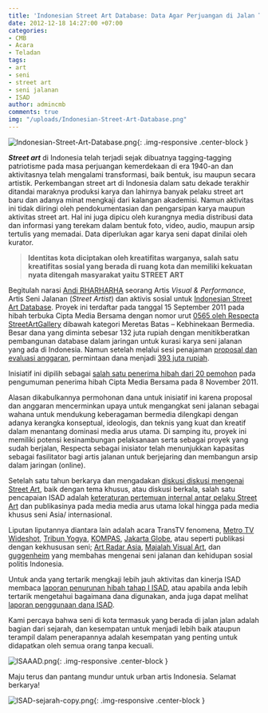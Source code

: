 ```yaml
---
title: 'Indonesian Street Art Database: Data Agar Perjuangan di Jalan Tidak Terlupakan'
date: 2012-12-18 14:27:00 +07:00
categories:
- CMB
- Acara
- Teladan
tags:
- art
- seni
- street art
- seni jalanan
- ISAD
author: admincmb
comments: true
img: "/uploads/Indonesian-Street-Art-Database.png"
---
```


![Indonesian-Street-Art-Database.png](/uploads/Indonesian-Street-Art-Database.png){: .img-responsive .center-block }

***Street art*** di Indonesia telah terjadi sejak dibuatnya tagging-tagging patriotisme pada masa perjuangan kemerdekaan di era 1940-an dan aktivitasnya telah mengalami transformasi, baik bentuk, isu maupun secara artistik. Perkembangan street art di Indonesia dalam satu dekade terakhir ditandai maraknya produksi karya dan lahirnya banyak pelaku street art baru dan adanya minat mengkaji dari kalangan akademisi. Namun aktivitas ini  tidak diiringi oleh pendokumentasian dan pengarsipan karya maupun aktivitas street art. Hal ini juga dipicu oleh kurangnya media distribusi data dan informasi yang terekam dalam bentuk foto, video, audio, maupun arsip tertulis yang memadai. Data diperlukan agar karya seni dapat dinilai oleh kurator.

> **Identitas kota diciptakan oleh kreatifitas warganya, salah satu kreatifitas sosial yang berada di ruang kota dan memiliki kekuatan nyata ditengah masyarakat yaitu STREET ART**

Begitulah narasi [Andi RHARHARHA](http://plazadesaininspire.wordpress.com/2011/07/07/profil-pembicara-andi-rharharha/) seorang Artis *Visual & Performance*, Artis Seni Jalanan (*Street Artist*) dan aktivis sosial untuk [Indonesian Street Art Database](http://award.indonesianstreetartdatabase.org/). Proyek ini terdaftar pada tanggal 15 September 2011 pada hibah terbuka Cipta Media Bersama dengan nomor urut [0565 oleh Respecta StreetArtGallery](http://www.ciptamedia.org/2011/09/17/indonesian-street-art-database/) dibawah kategori Meretas Batas – Kebhinekaan Bermedia. Besar dana yang diminta sebesar 132 juta rupiah dengan menitikberatkan pembangunan database dalam jaringan untuk kurasi karya seni jalanan yang ada di Indonesia. Namun setelah melalui sesi penajaman [proposal dan evaluasi anggaran](http://www.ciptamedia.org/2011/10/11/penajaman-proposal-dan-evaluasi-anggaran-untuk-calon-penerima-hibah/), permintaan dana menjadi [393 juta rupiah](http://www.ciptamedia.org/wiki/Indonesian_Street_Art_Database/Rencana_Anggaran).

Inisiatif ini dipilih sebagai [salah satu penerima hibah dari 20 pemohon](http://wikimedia.or.id/wiki/Cipta_Media_Bersama_Menganugrahkan_1_Juta_Dolar_AS_Kepada_20_Pemohon_Hibah_Untuk_Perbaikan_Media_di_Indonesia) pada pengumuman penerima hibah Cipta Media Bersama pada 8 November 2011.

Alasan dikabulkannya permohonan dana untuk inisiatif ini karena proposal dan anggaran mencerminkan upaya untuk mengangkat seni jalanan sebagai wahana untuk mendukung keberagaman bermedia dilengkapi dengan adanya kerangka konseptual, ideologis, dan teknis yang kuat dan kreatif dalam menantang dominasi media arus utama. Di samping itu, proyek ini memiliki potensi kesinambungan pelaksanaan serta sebagai proyek yang sudah berjalan, Respecta sebagai inisiator telah menunjukkan kapasitas sebagai fasilitator bagi artis jalanan untuk berjejaring dan membangun arsip dalam jaringan (online).

Setelah satu tahun berkarya dan mengadakan [diskusi diskusi mengenai Street Art](http://award.indonesianstreetartdatabase.org/2012/10/263/), baik dengan tema khusus, atau diskusi berkala, salah satu pencapaian ISAD adalah [keteraturan pertemuan internal antar pelaku Street Art](http://artradarjournal.com/2012/08/29/indonesian-street-art-gets-local-new-online-portal-and-forum-part-three/) dan publikasinya pada media media arus utama lokal hingga pada media khusus seni Asia/ internasional.

Liputan liputannya diantara lain adalah acara TransTV fenomena, [Metro TV Wideshot](http://metrotvnews.com/wideshot/videos/5855/eksistensi-dinas-artistik-kota), [Tribun Yogya](http://ciptamedia.org/w/images/3/3b/Maret_18_2012_ISAD_Publikasi_Media_Tribun_Jogja-_Street_Art_Melawan_Keangkuhan_Ruang_Kota.jpg), [KOMPAS](http://ciptamedia.org/w/images/9/9d/Juli_23_2012_ISAD_Publikasi_Media_Kompas-_Terapi_Seni_Jadi_Sarana.jpg), [Jakarta Globe](http://www.thejakartaglobe.com/lifeandtimes/graffiti-artists-document-indonesias-street-art-online/517370), atau seperti publikasi dengan kekhususan seni; [Art Radar Asia](http://artradarjournal.com/2012/08/21/preserving-indonesian-street-art-isad-founder-andi-rharharha-interview/), [Majalah Visual Art](http://ciptamedia.org/w/images/4/4b/Publikasi_Media_Majalah_Visual_Arts_Edisi_Maret-April_2012_.jpg), dan [guggenheim](http://blogs.guggenheim.org/2012/10/17/street-art-in-indonesian-social-and-political-life/) yang membahas mengenai seni jalanan dan kehidupan sosial politis Indonesia.

Untuk anda yang tertarik mengkaji lebih jauh aktivitas dan kinerja ISAD membaca [laporan penurunan hibah tahap I ISAD](http://ciptamedia.org/wiki/Indonesian_Street_Art_Database/Laporan#Laporan_Naratif_Penerimaan_Hibah_Termin_I), atau apabila anda lebih tertarik mengetahui bagaimana dana digunakan, anda juga dapat melihat [laporan penggunaan dana ISAD](http://ciptamedia.org/wiki/Indonesian_Street_Art_Database/Laporan_Penggunaan_Dana).

Kami percaya bahwa seni di kota termasuk yang berada di jalan jalan adalah bagian dari sejarah, dan kesempatan untuk menjadi lebih baik ataupun terampil dalam penerapannya adalah kesempatan yang penting untuk didapatkan oleh semua orang tanpa kecuali.

![ISAAAD.png](/uploads/ISAAAD.png){: .img-responsive .center-block }

Maju terus dan pantang mundur untuk urban artis Indonesia. Selamat berkarya!

![ISAD-sejarah-copy.png](/uploads/ISAD-sejarah-copy.png){: .img-responsive .center-block }